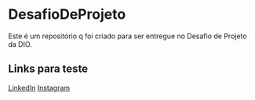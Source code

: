 # DesafioDeProjeto
Este é um repositório q foi criado para ser entregue no Desafio de Projeto da DIO.

## Links para teste
[LinkedIn](https://www.linkedin.com/in/pedro-henrique-garcia-rocha-382884216/)
[Instagram](https://www.instagram.com/ph.roch4/)
